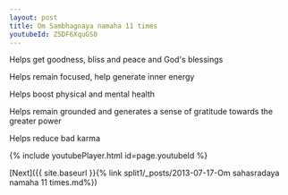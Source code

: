 ```yaml
---
layout: post
title: Om Sambhagnaya namaha 11 times
youtubeId: Z5DF6XquGS0
---
```

 
 
Helps get goodness, bliss and peace and God's blessings
 
Helps remain focused, help generate inner energy 
 
Helps boost physical and mental health 
 
Helps remain grounded and generates a sense of gratitude towards the greater power 
 
Helps reduce bad karma
 
 
 
 


{% include youtubePlayer.html id=page.youtubeId %}
 
[Next]({{ site.baseurl }}{% link  split1/_posts/2013-07-17-Om sahasradaya namaha 11 times.md%})
 
